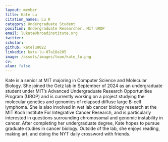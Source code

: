 ```yaml
---
layout: member
title: Kate Lu
citation_names: Lu K
category: Undergraduate Student
position: Undergraduate Researcher, MIT UROP
email: lukate@broadinstitute.org
twitter: 
scholar: 
github: katelu0022
linkedin: kate-lu-07a18a205
image: /assets/images/team/kate_lu.png
cv: 
alum: false
---
```


Kate is a senior at MIT majoring in Computer Science and Molecular Biology. She joined the Getz lab in September of 2024 as an undergraduate student under MIT’s Advanced Undergraduate Research Opportunities Program (UROP) and is currently working on a project studying the molecular genetics and genomics of relapsed diffuse large B-cell lymphoma. She is also involved in wet lab cancer biology research at the MIT Koch Institute For Integrative Cancer Research, and is particularly interested in questions surrounding chromosomal and genomic instability in cancer. After completing her undergraduate degree, Kate hopes to pursue graduate studies in cancer biology. Outside of the lab, she enjoys reading, making art, and doing the NYT daily crossword with friends.
